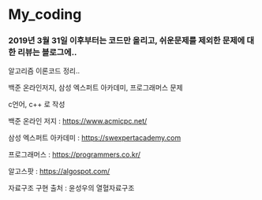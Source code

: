 # My_coding

### 2019년 3월 31일 이후부터는 코드만 올리고, 쉬운문제를 제외한 문제에 대한 리뷰는 블로그에..

알고리즘 이론코드 정리..

백준 온라인저지, 삼성 엑스퍼트 아카데미, 프로그래머스 문제

c언어, c++ 로 작성



백준 온라인 저지 : https://www.acmicpc.net/

삼성 엑스퍼트 아카데미 : https://swexpertacademy.com

프로그래머스 : https://programmers.co.kr/

알고스팟 : https://algospot.com/

자료구조 구현 출처 : 윤성우의 열혈자료구조 
